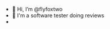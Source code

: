- 👋 Hi, I’m @flyfoxtwo
- 👀 I'm a software tester doing reviews
-



<!---
flyfoxtwo/flyfoxtwo is a ✨ special ✨ repository because its `README.md` (this file) appears on your GitHub profile.
You can click the Preview link to take a look at your changes.
--->
